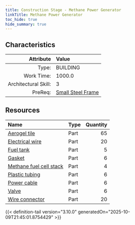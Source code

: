 ```yaml
---
title: Construction Stage - Methane Power Generator
linkTitle: Methane Power Generator
toc_hide: true
hide_summary: true
---
```

<!-- This is generated by the MarsSim HelpGenertor, do not edit. -->

## Characteristics

| Attribute      | Value |
|--------:|:------|
|Type:|BUILDING|
|Work Time:|1000.0|
|Architectural Skill:|3|
|PreReq:|[Small Steel Frame](/docs/definitions/construction/small-steel-frame)|

## Resources

| Name | Type | Quantity |
|:-----|:-----|-----:|
|[Aerogel tile](/docs/definitions/part/aerogel-tile)|Part|65|
|[Electrical wire](/docs/definitions/part/electrical-wire)|Part|20|
|[Fuel tank](/docs/definitions/part/fuel-tank)|Part|5|
|[Gasket](/docs/definitions/part/gasket)|Part|6|
|[Methane fuel cell stack](/docs/definitions/part/methane-fuel-cell-stack)|Part|4|
|[Plastic tubing](/docs/definitions/part/plastic-tubing)|Part|6|
|[Power cable](/docs/definitions/part/power-cable)|Part|6|
|[Valve](/docs/definitions/part/valve)|Part|6|
|[Wire connector](/docs/definitions/part/wire-connector)|Part|20|




{{< definition-tail version="3.10.0" generatedOn="2025-10-09T21:45:01.8754429" >}}

